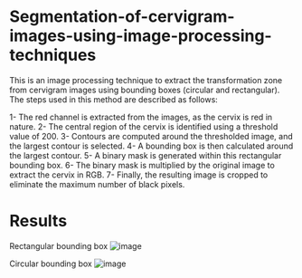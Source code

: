 # Segmentation-of-cervigram-images-using-image-processing-techniques
This is an image processing technique to extract the transformation zone from cervigram images using bounding boxes (circular and rectangular). The steps used in this method are described as follows:

1- The red channel is extracted from the images, as the cervix is red in nature.
2- The central region of the cervix is identified using a threshold value of 200.
3- Contours are computed around the thresholded image, and the largest contour is selected.
4- A bounding box is then calculated around the largest contour.
5- A binary mask is generated within this rectangular bounding box.
6- The binary mask is multiplied by the original image to extract the cervix in RGB.
7- Finally, the resulting image is cropped to eliminate the maximum number of black pixels.

# Results
Rectangular bounding box
![image](https://github.com/armelsida/Segmentation-of-cervigram-images-using-image-processing-techniques/assets/115725362/406ad189-ac5c-48cb-97a6-d50e97666980)

Circular bounding box
![image](https://github.com/armelsida/Segmentation-of-cervigram-images-using-image-processing-techniques/assets/115725362/610866b7-7b1e-4d62-bafc-9da7b689cb1c)



